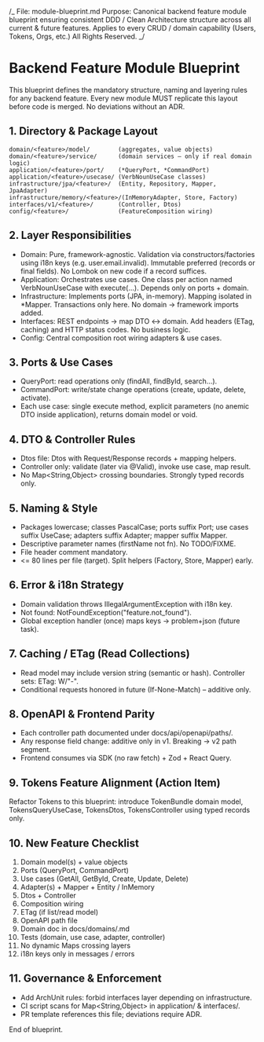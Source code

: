 /_ File: module-blueprint.md Purpose: Canonical backend feature module blueprint
ensuring consistent DDD / Clean Architecture structure across all current &
future features. Applies to every CRUD / domain capability (Users, Tokens, Orgs,
etc.) All Rights Reserved. _/

# Backend Feature Module Blueprint

This blueprint defines the mandatory structure, naming and layering rules for
any backend feature. Every new module MUST replicate this layout before code is
merged. No deviations without an ADR.

## 1. Directory & Package Layout

```
domain/<feature>/model/        (aggregates, value objects)
domain/<feature>/service/      (domain services – only if real domain logic)
application/<feature>/port/    (*QueryPort, *CommandPort)
application/<feature>/usecase/ (VerbNounUseCase classes)
infrastructure/jpa/<feature>/  (Entity, Repository, Mapper, JpaAdapter)
infrastructure/memory/<feature>/(InMemoryAdapter, Store, Factory)
interfaces/v1/<feature>/       (Controller, Dtos)
config/<feature>/              (FeatureComposition wiring)
```

## 2. Layer Responsibilities

- Domain: Pure, framework-agnostic. Validation via constructors/factories using
  i18n keys (e.g. user.email.invalid). Immutable preferred (records or final
  fields). No Lombok on new code if a record suffices.
- Application: Orchestrates use cases. One class per action named
  VerbNounUseCase with execute(...). Depends only on ports + domain.
- Infrastructure: Implements ports (JPA, in-memory). Mapping isolated in
  \*Mapper. Transactions only here. No domain → framework imports added.
- Interfaces: REST endpoints → map DTO ↔ domain. Add headers (ETag, caching)
  and HTTP status codes. No business logic.
- Config: Central composition root wiring adapters & use cases.

## 3. Ports & Use Cases

- QueryPort: read operations only (findAll, findById, search...).
- CommandPort: write/state change operations (create, update, delete, activate).
- Each use case: single execute method, explicit parameters (no anemic DTO
  inside application), returns domain model or void.

## 4. DTO & Controller Rules

- Dtos file: <Feature>Dtos with Request/Response records + mapping helpers.
- Controller only: validate (later via @Valid), invoke use case, map result.
- No Map<String,Object> crossing boundaries. Strongly typed records only.

## 5. Naming & Style

- Packages lowercase; classes PascalCase; ports suffix Port; use cases suffix
  UseCase; adapters suffix Adapter; mapper suffix Mapper.
- Descriptive parameter names (firstName not fn). No TODO/FIXME.
- File header comment mandatory.
- <= 80 lines per file (target). Split helpers (Factory, Store, Mapper) early.

## 6. Error & i18n Strategy

- Domain validation throws IllegalArgumentException with i18n key.
- Not found: <Feature>NotFoundException("feature.not_found").
- Global exception handler (once) maps keys → problem+json (future task).

## 7. Caching / ETag (Read Collections)

- Read model may include version string (semantic or hash). Controller sets:
  ETag: W/"<feature>-<version>".
- Conditional requests honored in future (If-None-Match) – additive only.

## 8. OpenAPI & Frontend Parity

- Each controller path documented under docs/api/openapi/paths/<feature>.
- Any response field change: additive only in v1. Breaking → v2 path segment.
- Frontend consumes via SDK (no raw fetch) + Zod + React Query.

## 9. Tokens Feature Alignment (Action Item)

Refactor Tokens to this blueprint: introduce TokenBundle domain model,
TokensQueryUseCase, TokensDtos, TokensController using typed records only.

## 10. New Feature Checklist

1. Domain model(s) + value objects
2. Ports (QueryPort, CommandPort)
3. Use cases (GetAll, GetById, Create, Update, Delete)
4. Adapter(s) + Mapper + Entity / InMemory
5. Dtos + Controller
6. Composition wiring
7. ETag (if list/read model)
8. OpenAPI path file
9. Domain doc in docs/domains/<feature>.md
10. Tests (domain, use case, adapter, controller)
11. No dynamic Maps crossing layers
12. i18n keys only in messages / errors

## 11. Governance & Enforcement

- Add ArchUnit rules: forbid interfaces layer depending on infrastructure.
- CI script scans for Map<String,Object> in application/ & interfaces/.
- PR template references this file; deviations require ADR.

End of blueprint.

